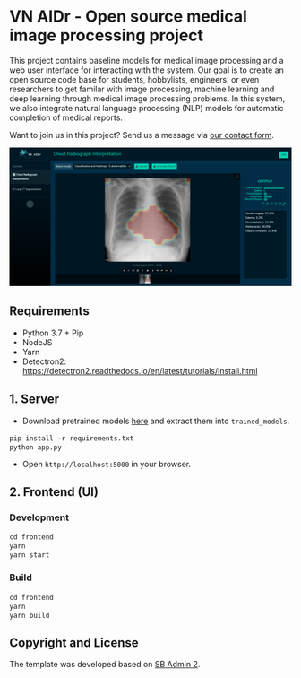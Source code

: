 # VN AIDr - Open source medical image processing project

This project contains baseline models for medical image processing and a web user interface for interacting with the system. Our goal is to create an open source code base for students, hobbylists, engineers, or even researchers to get familar with image processing, machine learning and deep learning through medical image processing problems. In this system, we also integrate natural language processing (NLP) models for automatic completion of medical reports.

Want to join us in this project? Send us a message via [our contact form](https://vnopenai.org/contact/).

![VN AIDr - Prediction](screenshots/screen.png)
## Requirements

- Python 3.7 + Pip
- NodeJS
- Yarn
- Detectron2: <https://detectron2.readthedocs.io/en/latest/tutorials/install.html>

## 1. Server 

- Download pretrained models [here](https://drive.google.com/drive/folders/1TtcVLluJhGSNIrAGoT1txQA1ob78lFFp?usp=sharing) and extract them into `trained_models`.

```
pip install -r requirements.txt
python app.py
```

- Open `http://localhost:5000` in your browser.


## 2. Frontend (UI)

### Development

```
cd frontend
yarn
yarn start
```

### Build

```
cd frontend
yarn
yarn build
```

## Copyright and License

The template was developed based on [SB Admin 2](https://startbootstrap.com/theme/sb-admin-2).